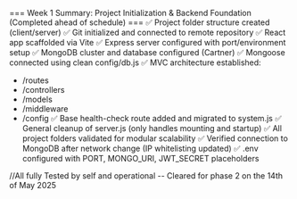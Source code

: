 === Week 1 Summary: Project Initialization & Backend Foundation (Completed ahead of schedule) ===
✅ Project folder structure created (client/server)
✅ Git initialized and connected to remote repository
✅ React app scaffolded via Vite
✅ Express server configured with port/environment setup
✅ MongoDB cluster and database configured (Cartner)
✅ Mongoose connected using clean config/db.js
✅ MVC architecture established:
   - /routes
   - /controllers
   - /models
   - /middleware
   - /config
✅ Base health-check route added and migrated to system.js
✅ General cleanup of server.js (only handles mounting and startup)
✅ All project folders validated for modular scalability
✅ Verified connection to MongoDB after network change (IP whitelisting updated)
✅ .env configured with PORT, MONGO_URI, JWT_SECRET placeholders

//All fully Tested by self and operational -- Cleared for phase 2 on the 14th of May 2025